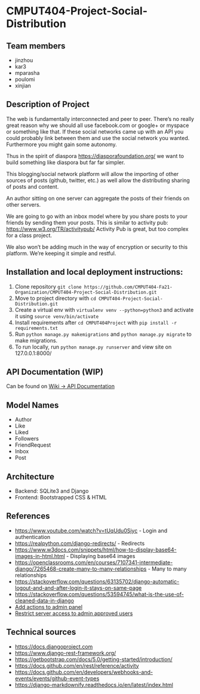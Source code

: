 # CMPUT404-Project-Social-Distribution

## Team members
* jinzhou
* kar3
* mparasha
* poulomi
* xinjian

## Description of Project

The web is fundamentally interconnected and peer to peer. There’s no really great reason why we should all use facebook.com or google+ or myspace or something like that. If these social networks came up with an API you could probably link between them and use the social network you wanted. Furthermore you might gain some autonomy.

Thus in the spirit of diaspora https://diasporafoundation.org/ we want to build something like diaspora but far far simpler.

This blogging/social network platform will allow the importing of other sources of posts (github, twitter, etc.) as well allow the distributing sharing of posts and content.

An author sitting on one server can aggregate the posts of their friends on other servers.

We are going to go with an inbox model where by you share posts to your friends by sending them your posts. This is similar to activity pub: https://www.w3.org/TR/activitypub/ Activity Pub is great, but too complex for a class project.

We also won’t be adding much in the way of encryption or security to this platform. We’re keeping it simple and restful.

## Installation and local deployment instructions:

1. Clone repository `git clone https://github.com/CMPUT404-Fa21-Organization/CMPUT404-Project-Social-Distribution.git`
2. Move to project directory with `cd CMPUT404-Project-Social-Distribution.git`
3. Create a virtual env with `virtualenv venv --python=python3` and activate it using `source venv/bin/activate`
4. Install requirements after `cd CMPUT404Project` with `pip install -r requirements.txt`
5. Run `python manage.py makemigrations` and `python manage.py migrate` to make migrations.
6. To run locally, run `python manage.py runserver` and view site on 127.0.0.1:8000/

## API Documentation (WIP)

Can be found on [Wiki -> API Documentation](https://github.com/CMPUT404-Fa21-Organization/CMPUT404-Project-Social-Distribution/wiki/API-Documentation)

## Model Names

* Author
* Like
* Liked
* Followers
* FriendRequest
* Inbox
* Post

## Architecture

* Backend: SQLite3 and Django
* Frontend: Bootstrapped CSS & HTML

## References

* https://www.youtube.com/watch?v=tUqUdu0Sjyc - Login and authentication
* https://realpython.com/django-redirects/ - Redirects
* https://www.w3docs.com/snippets/html/how-to-display-base64-images-in-html.html - Displaying base64 images
* https://openclassrooms.com/en/courses/7107341-intermediate-django/7265468-create-many-to-many-relationships - Many to many relationships
* https://stackoverflow.com/questions/63135702/django-automatic-logout-and-and-after-login-it-stays-on-same-page
* https://stackoverflow.com/questions/53594745/what-is-the-use-of-cleaned-data-in-django
* [Add actions to admin panel](https://simpleisbetterthancomplex.com/tutorial/2017/03/14/how-to-create-django-admin-list-actions.html)
* [Restrict server access to admin approved users](https://stackoverflow.com/questions/49553511/why-authenticate-return-none-for-inactive-users)

## Technical sources

* https://docs.djangoproject.com
* https://www.django-rest-framework.org/
* https://getbootstrap.com/docs/5.0/getting-started/introduction/
* https://docs.github.com/en/rest/reference/activity
* https://docs.github.com/en/developers/webhooks-and-events/events/github-event-types
* https://django-markdownify.readthedocs.io/en/latest/index.html
